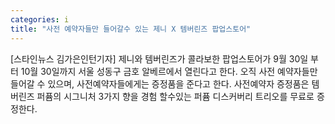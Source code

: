 ```yaml
---
categories: i
title: "사전 예약자들만 들어갈수 있는 제니 X 템버린즈 팝업스토어"
---
```

[스타인뉴스 김가은인턴기자] 제니와 템버린즈가 콜라보한 팝업스토어가 9월 30일 부터 10월 30일까지 서울 성동구 금호 알베르에서 열린다고 한다. 오직 사전 예약자들만 들어갈 수 있으며, 사전예약자들에게는 증정품을 준다고 한다. 사전예약자 증정품은 템버린즈 퍼퓸의 시그니처 3가지 향을 경험 할수있는 퍼퓸 디스커버리 트리오를 무료로 증정한다.